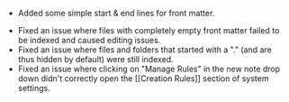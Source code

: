 + Added some simple start & end lines for front matter.
- Fixed an issue where files with completely empty front matter failed to be indexed and caused editing issues.
- Fixed an issue where files and folders that started with a "." (and are thus hidden by default) were still indexed.
- Fixed an issue where clicking on "Manage Rules" in the new note drop down didn't correctly open the [[Creation Rules]] section of system settings.